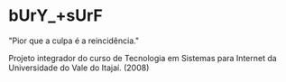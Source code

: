 # bUrY_+sUrF
"Pior que a culpa é a reincidência."

Projeto integrador do curso de Tecnologia em Sistemas para Internet da Universidade do Vale do Itajaí. (2008)

